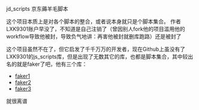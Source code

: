 jd_scripts
京东薅羊毛脚本

这个项目本质上是对各个脚本的整合，或者说本身就只是个脚本集合。
作者LXK9301账户早没了，不知道是自己注销了（曾因别人fork他的项目滥用他的workflow导致他被封，导致负气地讲：再害他被封就删库跑路）还是被封了

这个项目虽然不在了，但它启发了千千万万的开发者，现在Github上虽没有了LXK9301的js_scripts库，但是出现了无数其它的库，也都是脚本集合，其中较出名的就是faker了吧，他有三个库：

- [faker1](https://github.com/shufflewzc/faker1)
- [faker2](https://github.com/shufflewzc/faker2)
- [faker3](https://github.com/shufflewzc/faker3)

就很离谱